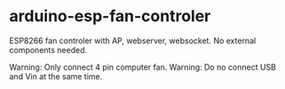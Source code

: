 # arduino-esp-fan-controler
ESP8266 fan controler with AP, webserver, websocket.
No external components needed.



Warning: Only connect 4 pin computer fan.
Warning: Do no connect USB and Vin at the same time.
